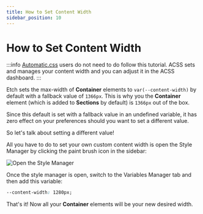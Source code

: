 ```yaml
---
title: How to Set Content Width
sidebar_position: 10
---
```


# How to Set Content Width

:::info
[Automatic.css](https://automaticcss.com) users do not need to do follow this tutorial. ACSS sets and manages your content width and you can adjust it in the ACSS dashboard.
:::

Etch sets the max-width of **Container** elements to `var(--content-width)` by default with a fallback value of `1366px`. This is why you the **Container** element (which is added to **Sections** by default) is `1366px` out of the box.

Since this default is set with a fallback value in an undefined variable, it has zero effect on your preferences should you want to set a different value.

So let's talk about setting a different value!

All you have to do to set your own custom content width is open the Style Manager by clicking the paint brush icon in the sidebar:

![Open the Style Manager](../../interface/img/style-manager.avif)

Once the style manager is open, switch to the Variables Manager tab and then add this variable:

```css
--content-width: 1280px;
```

That's it! Now all your **Container** elements will be your new desired width.